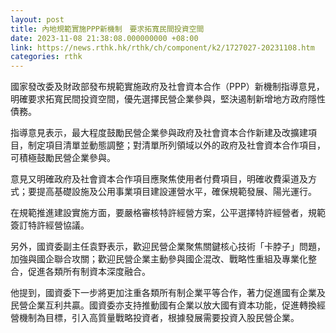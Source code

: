 ```yaml
---
layout: post
title: 內地規範實施PPP新機制　要求拓寬民間投資空間
date: 2023-11-08 21:38:08.000000000 +08:00
link: https://news.rthk.hk/rthk/ch/component/k2/1727027-20231108.htm
categories: rthk
---
```


國家發改委及財政部發布規範實施政府及社會資本合作（PPP）新機制指導意見，明確要求拓寬民間投資空間，優先選擇民營企業參與，堅決遏制新增地方政府隱性債務。

指導意見表示，最大程度鼓勵民營企業參與政府及社會資本合作新建及改擴建項目，制定項目清單並動態調整；對清單所列領域以外的政府及社會資本合作項目，可積極鼓勵民營企業參與。

意見又明確政府及社會資本合作項目應聚焦使用者付費項目，明確收費渠道及方式；要提高基礎設施及公用事業項目建設運營水平，確保規範發展、陽光運行。

在規範推進建設實施方面，要嚴格審核特許經營方案，公平選擇特許經營者，規範簽訂特許經營協議。

另外，國資委副主任袁野表示，歡迎民營企業聚焦關鍵核心技術「卡脖子」問題，加強與國企聯合攻關；歡迎民營企業主動參與國企混改、戰略性重組及專業化整合，促進各類所有制資本深度融合。

他提到，國資委下一步將更加注重各類所有制企業平等合作，著力促進國有企業及民營企業互利共贏。國資委亦支持推動國有企業以放大國有資本功能，促進轉換經營機制為目標，引入高質量戰略投資者，根據發展需要投資入股民營企業。
